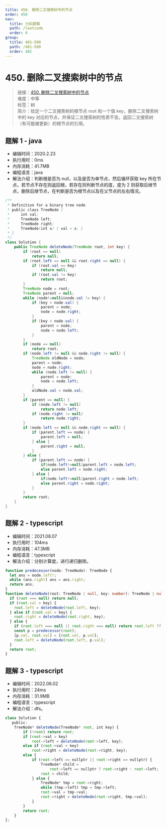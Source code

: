 ```yaml
---
title: 450. 删除二叉搜索树中的节点
order: 450
nav:
  title: 力扣题解
  path: /leetcode
  order: 4
group:
  title: 401-500
  path: /401-500
  order: 401
---
```


# 450. 删除二叉搜索树中的节点

> 链接：[450. 删除二叉搜索树中的节点](https://leetcode-cn.com/problems/delete-node-in-a-bst/)  
> 难度：中等  
> 标签：树  
> 简介：给定一个二叉搜索树的根节点 root 和一个值 key，删除二叉搜索树中的 key 对应的节点，并保证二叉搜索树的性质不变。返回二叉搜索树（有可能被更新）的根节点的引用。

## 题解 1 - java

- 编辑时间：2020.2.23
- 执行用时：0ms
- 内存消耗：41.7MB
- 编程语言：java
- 解法介绍：判断根是否为 null，以及是否为单节点，然后循环获取 key 所在节点，若节点不存在则返回根，若存在则判断节点的度，度为 2 则获取后继节点，删除后继节点，在判断是否为根节点以及在父节点的左右情况。

```java
/**
 * Definition for a binary tree node.
 * public class TreeNode {
 *     int val;
 *     TreeNode left;
 *     TreeNode right;
 *     TreeNode(int x) { val = x; }
 * }
 */
class Solution {
    public TreeNode deleteNode(TreeNode root, int key) {
		if (root == null)
			return null;
		if (root.left == null && root.right == null) {
			if (root.val == key)
				return null;
			if (root.val != key)
				return root;
		}
		TreeNode node = root;
		TreeNode parent = null;
		while (node!=null&&node.val != key) {
			if (key > node.val) {
				parent = node;
				node = node.right;
			}
			if (key < node.val) {
				parent = node;
				node = node.left;
			}
		}
		if (node == null)
			return root;
		if (node.left != null && node.right != null) {
			TreeNode oldNode = node;
			parent = node;
			node = node.right;
			while (node.left != null) {
				parent = node;
				node = node.left;
			}
			oldNode.val = node.val;
		}
		if (parent == null) {
			if (node.left != null)
				return node.left;
			if (node.right != null)
				return node.right;
		}
		if (node.left == null && node.right == null) {
			if (parent.left == node) {
				parent.left = null;
			} else {
				parent.right = null;
			}
		} else {
			if (parent.left == node) {
				if(node.left!=null)parent.left = node.left;
				else parent.left = node.right;
			} else {
				if(node.left!=null)parent.right = node.left;
				else parent.right = node.right;
			}
		}
		return root;
	}
}
```

## 题解 2 - typescript

- 编辑时间：2021.08.07
- 执行用时：104ms
- 内存消耗：47.3MB
- 编程语言：typescript
- 解法介绍：分别计算度，进行递归删除。

```typescript
function predecessor(node: TreeNode): TreeNode {
  let ans = node.left!;
  while (ans.right) ans = ans.right;
  return ans;
}
function deleteNode(root: TreeNode | null, key: number): TreeNode | null {
  if (root === null) return null;
  if (root.val > key) {
    root.left = deleteNode(root.left, key);
  } else if (root.val < key) {
    root.right = deleteNode(root.right, key);
  } else {
    if (root.left === null || root.right === null) return root.left ?? root.right;
    const p = predecessor(root);
    [p.val, root.val] = [root.val, p.val];
    root.left = deleteNode(root.left, p.val);
  }
  return root;
}
```

## 题解 3 - typescript

- 编辑时间：2022.06.02
- 执行用时：24ms
- 内存消耗：31.9MB
- 编程语言：typescript
- 解法介绍：dfs。

```typescript
class Solution {
   public:
    TreeNode* deleteNode(TreeNode* root, int key) {
        if (!root) return root;
        if (root->val > key)
            root->left = deleteNode(root->left, key);
        else if (root->val < key)
            root->right = deleteNode(root->right, key);
        else {
            if (root->left == nullptr || root->right == nullptr) {
                TreeNode* child =
                    root->left == nullptr ? root->right : root->left;
                root = child;
            } else {
                TreeNode* tmp = root->right;
                while (tmp->left) tmp = tmp->left;
                root->val = tmp->val;
                root->right = deleteNode(root->right, tmp->val);
            }
        }
        return root;
    }
};
```
